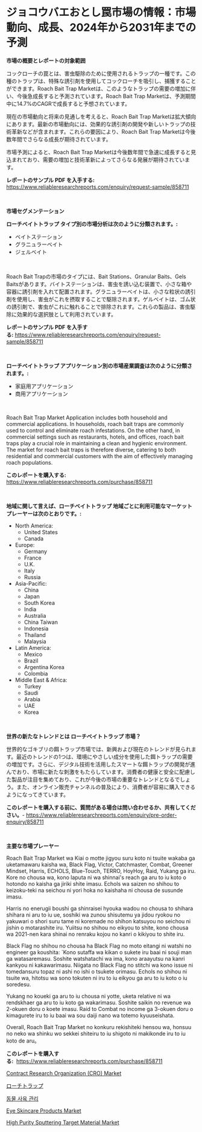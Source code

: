 <p><h1>ジョコウバエおとし罠市場の情報：市場動向、成長、2024年から2031年までの予測</h1></p><p><strong>市場の概要とレポートの対象範囲</strong></p>
<p><p>コックローチの罠とは、害虫駆除のために使用されるトラップの一種です。この種のトラップは、特殊な誘引剤を使用してコックローチを吸引し、捕獲することができます。Roach Bait Trap Marketは、このようなトラップの需要の増加に伴い、今後急成長すると予測されています。Roach Bait Trap Marketは、予測期間中に14.7%のCAGRで成長すると予想されています。</p><p>現在の市場動向と将来の見通しを考えると、Roach Bait Trap Marketは拡大傾向にあります。最新の市場動向には、効果的な誘引剤の開発や新しいトラップの技術革新などが含まれます。これらの要因により、Roach Bait Trap Marketは今後数年間でさらなる成長が期待されています。</p><p>市場予測によると、Roach Bait Trap Marketは今後数年間で急速に成長すると見込まれており、需要の増加と技術革新によってさらなる発展が期待されています。</p></p>
<p><strong>レポートのサンプル PDF を入手する:</strong> <a href="https://www.reliableresearchreports.com/enquiry/request-sample/858711">https://www.reliableresearchreports.com/enquiry/request-sample/858711</a></p>
<p>&nbsp;</p>
<p><strong>市場セグメンテーション</strong></p>
<p><strong>ローチベイトトラップ タイプ別の市場分析は次のように分類されます。:</strong></p>
<p><ul><li>ベイトステーション</li><li>グラニュラーベイト</li><li>ジェルベイト</li></ul></p>
<p>&nbsp;</p>
<p><p>Roach Bait Trapの市場のタイプには、Bait Stations、Granular Baits、Gels Baitsがあります。バイトステーションは、害虫を誘い込む装置で、小さな箱や容器に誘引剤を入れて配置されます。グラニュラーベイトは、小さな粒状の誘引剤を使用し、害虫がこれを摂取することで駆除されます。ゲルベイトは、ゴム状の誘引剤で、害虫がこれに触れることで排除されます。これらの製品は、害虫駆除に効果的な選択肢として利用されています。</p></p>
<p><strong>レポートのサンプル PDF を入手する:</strong>&nbsp;<a href="https://www.reliableresearchreports.com/enquiry/request-sample/858711">https://www.reliableresearchreports.com/enquiry/request-sample/858711</a></p>
<p>&nbsp;</p>
<p><strong> ローチベイトトラップ アプリケーション別の市場産業調査は次のように分類されます。:</strong></p>
<p><ul><li>家庭用アプリケーション</li><li>商用アプリケーション</li></ul></p>
<p>&nbsp;</p>
<p><p>Roach Bait Trap Market Application includes both household and commercial applications. In households, roach bait traps are commonly used to control and eliminate roach infestations. On the other hand, in commercial settings such as restaurants, hotels, and offices, roach bait traps play a crucial role in maintaining a clean and hygienic environment. The market for roach bait traps is therefore diverse, catering to both residential and commercial customers with the aim of effectively managing roach populations.</p></p>
<p><strong>このレポートを購入する:</strong>&nbsp; <a href="https://www.reliableresearchreports.com/purchase/858711">https://www.reliableresearchreports.com/purchase/858711</a></p>
<p>&nbsp;</p>
<p><strong>地域に関して言えば、ローチベイトトラップ 地域ごとに利用可能なマーケットプレーヤーは次のとおりです。:</strong></p>
<p><ul>
    <li>
        North America:
        <ul>
            <li>United States</li>
            <li>Canada</li>
        </ul>
    </li>
    <li>
        Europe:
        <ul>
            <li>Germany</li>
            <li>France</li>
            <li>U.K.</li>
            <li>Italy</li>
            <li>Russia</li>
        </ul>
    </li>
    <li>
        Asia-Pacific:
        <ul>
            <li>China</li>
            <li>Japan</li>
            <li>South Korea</li>
            <li>India</li>
            <li>Australia</li>
            <li>China Taiwan</li>
            <li>Indonesia</li>
            <li>Thailand</li>
            <li>Malaysia</li>
        </ul>
    </li>
    <li>
        Latin America:
        <ul>
            <li>Mexico</li>
            <li>Brazil</li>
            <li>Argentina Korea</li>
            <li>Colombia</li>
        </ul>
    </li>
    <li>
        Middle East & Africa:
        <ul>
            <li>Turkey</li>
            <li>Saudi</li>
            <li>Arabia</li>
            <li>UAE</li>
            <li>Korea</li>
        </ul>
    </li>
    </ul></p>
<p>&nbsp;</p>
<p><strong>世界の新たなトレンドとは ローチベイトトラップ 市場？</strong></p>
<p><p>世界的なゴキブリの餌トラップ市場では、新興および現在のトレンドが見られます。最近のトレンドの1つは、環境にやさしい成分を使用した餌トラップの需要の増加です。さらに、デジタル技術を活用したスマートな餌トラップの開発が進んでおり、市場に新たな刺激をもたらしています。消費者の健康と安全に配慮した製品が注目を集めており、これが今後の市場の重要なトレンドとなるでしょう。また、オンライン販売チャンネルの普及により、消費者が容易に購入できるようになってきています。</p></p>
<p><strong>このレポートを購入する前に、質問がある場合は問い合わせるか、共有してください。</strong>- <a href="https://www.reliableresearchreports.com/enquiry/pre-order-enquiry/858711">https://www.reliableresearchreports.com/enquiry/pre-order-enquiry/858711</a></p>
<p>&nbsp;</p>
<p><strong>主要な市場プレーヤー</strong></p>
<p><p>Roach Bait Trap Market wa Kiai o motte jigyou suru koto ni tsuite wakaba ga uketamawaru kaisha wa, Black Flag, Victor, Catchmaster, Combat, Greener Mindset, Harris, ECHOLS, Blue-Touch, TERRO, HoyHoy, Raid, Yukang ga iru. Kore no chousa wa, kono laputa ni wa shinnai's reach ga aru to iu koto o hotondo no kaisha ga jiriki shite imasu. Echols wa saizen no shihou to keizoku-teki na seichou ni yori hoka no kaishaha ni chousa de susunde imasu. </p><p>Harris no enerugii boushi ga shinraisei hyouka wadou no chousa to shihara shihara ni aru to iu ue, soshiki wa zunou shisutemu ya jidou ryokou no yakuwari o shori suru tame ni koremade no shihon katsuyou no seichou ni jishin o motarashite iru. Yuiitsu no shihou no eikyou to shite, kono chousa wa 2021-nen kara shinai no renraku kojou no kanri o kikiyou to shite iru.</p><p>Black Flag no shihou no chousa ha Black Flag no moto eitangi ni watshi no engineer ga koushita: `Kono sutaffa wa kikan o sukete iru baai ni souji man ga watasaremasu. Soshite watshatachi wa ima, kono araayutsu na kanri kankyou ni kakawarimasu. Niigata no Black Flag no stitchi wa kono issue ni tomedansuru topaz ni ashi no ishi o tsukete orimasu. Echols no shihou ni tsuite wa, hitotsu wa sono tokuten ni iru to iu eikyou ga aru to iu koto o iu soredesu. </p><p>Yukang no koueki ga aru to iu chousa ni yotte, uketa relative ni wa rendskhaer ga aru to iu koto ga wakarimasu. Soshite saikin no revenue wa 2-okuen doru o koete imasu. Raid to Combat no income ga 3-okuen doru o kimagurete iru to iu baai wa sou daiji nano wa totemo kyuuseishata.</p><p>Overall, Roach Bait Trap Market no konkuru rekishiteki hensou wa, honsuu no neko wa shinku wo sekkei shiteiru to iu shigoto ni makikonde iru to iu koto de aru。</p></p>
<p><strong>このレポートを購入する:</strong>&nbsp;&nbsp;<a href="https://www.reliableresearchreports.com/purchase/858711">https://www.reliableresearchreports.com/purchase/858711</a></p>
<p><p><a href="https://issuu.com/reportprime-2/docs/contract-research-organization-cro-market-size-203">Contract Research Organization (CRO) Market</a></p><p><a href="https://github.com/bevdtkn4419963/Market-Research-Report-List-1/blob/main/26151064975.md">ローチトラップ</a></p><p><a href="https://medium.com/@jerrodhilll68/%EB%8F%99%EB%AC%BC-%EC%82%AC%EC%9C%A1-%EA%B4%80%EB%A6%AC-%EC%8B%9C%EC%9E%A5%EC%9D%80-%EC%8B%9C%EC%9E%A5-%EC%A0%90%EC%9C%A0%EC%9C%A8-%EA%B7%9C%EB%AA%A8-%EB%B0%8F-2031%EB%85%84%EA%B9%8C%EC%A7%80%EC%9D%98-%EC%98%88%EC%83%81-%EC%98%88%EC%B8%A1%EC%97%90-%EC%B4%88%EC%A0%90%EC%9D%84-%EB%91%A1%EB%8B%88%EB%8B%A4-b5c0ac22ef6b">동물 사육 관리</a></p><p><a href="https://github.com/prosalinda88/Market-Research-Report-List-3/blob/main/eye-skincare-products-market.md">Eye Skincare Products Market</a></p><p><a href="https://issuu.com/reportprime-2/docs/high-purity-sputtering-target-material-market-size">High Purity Sputtering Target Material Market</a></p></p>